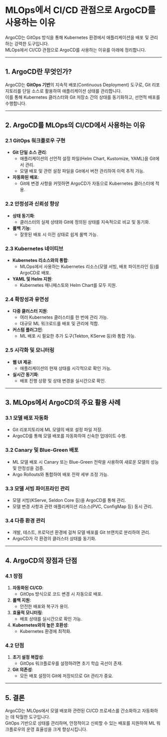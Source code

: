 
# MLOps에서 CI/CD 관점으로 ArgoCD를 사용하는 이유

ArgoCD는 GitOps 방식을 통해 Kubernetes 환경에서 애플리케이션을 배포 및 관리하는 강력한 도구입니다.  
MLOps에서 CI/CD 관점으로 ArgoCD를 사용하는 이유를 아래에 정리합니다.

---

## 1. ArgoCD란 무엇인가?

ArgoCD는 **GitOps 기반**의 지속적 배포(Continuous Deployment) 도구로, Git 리포지토리를 단일 소스로 활용하여 애플리케이션 상태를 관리합니다.  
이를 통해 Kubernetes 클러스터와 Git 저장소 간의 상태를 동기화하고, 선언적 배포를 수행합니다.

---

## 2. ArgoCD를 MLOps의 CI/CD에서 사용하는 이유

### 2.1 GitOps 워크플로우 구현
- **Git 단일 소스 관리**:
  - 애플리케이션의 선언적 설정 파일(Helm Chart, Kustomize, YAML)을 Git에서 관리.
  - 모델 배포 및 관련 설정 파일을 Git에서 버전 관리하여 이력 추적 가능.
- **자동화된 배포**:
  - Git에 변경 사항을 커밋하면 ArgoCD가 자동으로 Kubernetes 클러스터에 적용.

### 2.2 안정성과 신뢰성 향상
- **상태 동기화**:
  - 클러스터의 실제 상태와 Git에 정의된 상태를 지속적으로 비교 및 동기화.
- **롤백 기능**:
  - 잘못된 배포 시 이전 상태로 쉽게 롤백 가능.

### 2.3 Kubernetes 네이티브
- **Kubernetes 리소스와의 통합**:
  - MLOps에서 사용하는 Kubernetes 리소스(모델 서빙, 배포 파이프라인 등)를 ArgoCD로 배포.
- **YAML 및 Helm 지원**:
  - Kubernetes 매니페스토와 Helm Chart를 모두 지원.

### 2.4 확장성과 유연성
- **다중 클러스터 지원**:
  - 여러 Kubernetes 클러스터를 한 번에 관리 가능.
  - 대규모 ML 워크로드를 배포 및 관리에 적합.
- **커스텀 플러그인**:
  - ML 배포 시 필요한 추가 도구(Tekton, KServe 등)와 통합 가능.

### 2.5 시각화 및 모니터링
- **웹 UI 제공**:
  - 애플리케이션의 현재 상태를 시각적으로 확인 가능.
- **실시간 동기화**:
  - 배포 진행 상황 및 상태 변경을 실시간으로 확인.

---

## 3. MLOps에서 ArgoCD의 주요 활용 사례

### 3.1 모델 배포 자동화
- Git 리포지토리에 ML 모델의 배포 설정 파일 저장.
- ArgoCD를 통해 모델 배포를 자동화하여 신속한 업데이트 수행.

### 3.2 Canary 및 Blue-Green 배포
- ML 모델 배포 시 Canary 또는 Blue-Green 전략을 사용하여 새로운 모델의 성능 및 안정성을 검증.
- Argo Rollouts와 통합하여 배포 전략 세부 조정 가능.

### 3.3 모델 서빙 파이프라인 관리
- 모델 서빙(KServe, Seldon Core 등)을 ArgoCD를 통해 관리.
- 모델 변경 사항과 관련 애플리케이션 리소스(PVC, ConfigMap 등) 동시 관리.

### 3.4 다중 환경 관리
- 개발, 테스트, 프로덕션 환경에 걸쳐 모델 배포를 Git 브랜치로 분리하여 관리.
- ArgoCD가 각 환경의 클러스터 상태를 동기화.

---

## 4. ArgoCD의 장점과 단점

### 4.1 장점
1. **자동화된 CI/CD**:
   - GitOps 방식으로 코드 변경 시 자동으로 배포.
2. **롤백 지원**:
   - 안전한 배포와 복구가 용이.
3. **효율적 모니터링**:
   - 배포 상태를 실시간으로 확인 가능.
4. **Kubernetes와의 높은 호환성**:
   - Kubernetes 환경에 최적화.

### 4.2 단점
1. **초기 설정 복잡성**:
   - GitOps 워크플로우를 설정하려면 초기 학습 곡선이 존재.
2. **Git 의존성**:
   - 모든 배포 설정이 Git에 저장되므로 Git 관리가 중요.

---

## 5. 결론

ArgoCD는 MLOps에서 모델 배포와 관련된 CI/CD 프로세스를 간소화하고 자동화하는 데 탁월한 도구입니다.  
GitOps 기반으로 상태를 관리하며, 안정적이고 신뢰할 수 있는 배포를 지원하여 ML 워크플로우의 운영 효율성을 크게 향상시킵니다.
